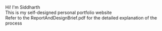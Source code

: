 Hi! I'm Siddharth\
This is my self-designed personal portfolio website\
Refer to the ReportAndDesignBrief.pdf for the detailed explanation of the process
